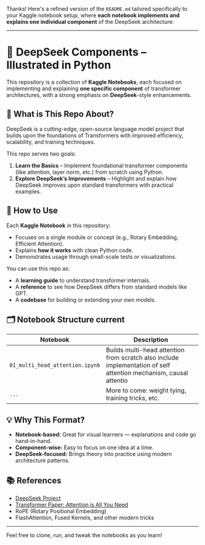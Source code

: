 Thanks! Here's a refined version of the `README.md` tailored specifically to your Kaggle notebook setup, where **each notebook implements and explains one individual component** of the DeepSeek architecture:

---

# 🧠 DeepSeek Components – Illustrated in Python

This repository is a collection of **Kaggle Notebooks**, each focused on implementing and explaining **one specific component** of transformer architectures, with a strong emphasis on **DeepSeek**-style enhancements.

## 📌 What is This Repo About?

DeepSeek is a cutting-edge, open-source language model project that builds upon the foundations of Transformers with improved efficiency, scalability, and training techniques.

This repo serves two goals:

1. **Learn the Basics** – Implement foundational transformer components (like attention, layer norm, etc.) from scratch using Python.
2. **Explore DeepSeek’s Improvements** – Highlight and explain how DeepSeek improves upon standard transformers with practical examples.

## 📘 How to Use

Each **Kaggle Notebook** in this repository:

* Focuses on a single module or concept (e.g., Rotary Embedding, Efficient Attention).
* Explains **how it works** with clean Python code.
* Demonstrates usage through small-scale tests or visualizations.

You can use this repo as:

* A **learning guide** to understand transformer internals.
* A **reference** to see how DeepSeek differs from standard models like GPT.
* A **codebase** for building or extending your own models.

## 🗂️ Notebook Structure current

| Notebook                        | Description                                                                                                       |
| ------------------------------- | ------------------------------------------------------------------------------------------------------------------|
| `01_multi_head_attention.ipynb` | Builds multi-head attention from scratch also include implementation of self attention mechanism, causal attentio |
| `...`                           | More to come: weight tying, training tricks, etc.                                                                 |

## 💡 Why This Format?

* **Notebook-based:** Great for visual learners — explanations and code go hand-in-hand.
* **Component-wise:** Easy to focus on one idea at a time.
* **DeepSeek-focused:** Brings theory into practice using modern architecture patterns.

## 📚 References

* [DeepSeek Project](https://deepseek.com/)
* [Transformer Paper: Attention is All You Need](https://arxiv.org/abs/1706.03762)
* RoPE (Rotary Positional Embedding)
* FlashAttention, Fused Kernels, and other modern tricks

---

Feel free to clone, run, and tweak the notebooks as you learn!

